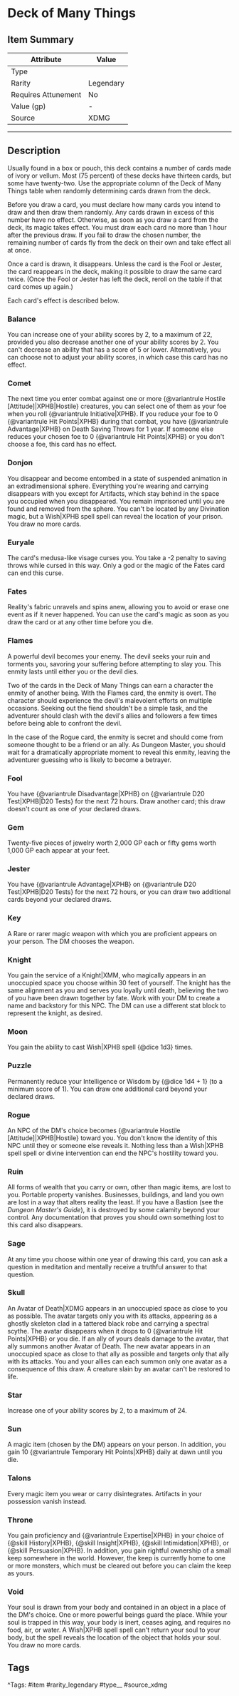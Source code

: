 # Deck of Many Things

## Item Summary

| Attribute            | Value                        |
|----------------------|------------------------------|
| Type                 |   |
| Rarity               | Legendary             |
| Requires Attunement  | No                |
| Value (gp)           | -    |
| Source               | XDMG |

---

## Description

Usually found in a box or pouch, this deck contains a number of cards made of ivory or vellum. Most (75 percent) of these decks have thirteen cards, but some have twenty-two. Use the appropriate column of the Deck of Many Things table when randomly determining cards drawn from the deck.

Before you draw a card, you must declare how many cards you intend to draw and then draw them randomly. Any cards drawn in excess of this number have no effect. Otherwise, as soon as you draw a card from the deck, its magic takes effect. You must draw each card no more than 1 hour after the previous draw. If you fail to draw the chosen number, the remaining number of cards fly from the deck on their own and take effect all at once.

Once a card is drawn, it disappears. Unless the card is the Fool or Jester, the card reappears in the deck, making it possible to draw the same card twice. (Once the Fool or Jester has left the deck, reroll on the table if that card comes up again.)

Each card's effect is described below.

### Balance

You can increase one of your ability scores by 2, to a maximum of 22, provided you also decrease another one of your ability scores by 2. You can't decrease an ability that has a score of 5 or lower. Alternatively, you can choose not to adjust your ability scores, in which case this card has no effect.

### Comet

The next time you enter combat against one or more {@variantrule Hostile [Attitude]|XPHB|Hostile} creatures, you can select one of them as your foe when you roll {@variantrule Initiative|XPHB}. If you reduce your foe to 0 {@variantrule Hit Points|XPHB} during that combat, you have {@variantrule Advantage|XPHB} on Death Saving Throws for 1 year. If someone else reduces your chosen foe to 0 {@variantrule Hit Points|XPHB} or you don't choose a foe, this card has no effect.

### Donjon

You disappear and become entombed in a state of suspended animation in an extradimensional sphere. Everything you're wearing and carrying disappears with you except for Artifacts, which stay behind in the space you occupied when you disappeared. You remain imprisoned until you are found and removed from the sphere. You can't be located by any Divination magic, but a Wish|XPHB spell spell can reveal the location of your prison. You draw no more cards.

### Euryale

The card's medusa-like visage curses you. You take a -2 penalty to saving throws while cursed in this way. Only a god or the magic of the Fates card can end this curse.

### Fates

Reality's fabric unravels and spins anew, allowing you to avoid or erase one event as if it never happened. You can use the card's magic as soon as you draw the card or at any other time before you die.

### Flames

A powerful devil becomes your enemy. The devil seeks your ruin and torments you, savoring your suffering before attempting to slay you. This enmity lasts until either you or the devil dies.

Two of the cards in the Deck of Many Things can earn a character the enmity of another being. With the Flames card, the enmity is overt. The character should experience the devil's malevolent efforts on multiple occasions. Seeking out the fiend shouldn't be a simple task, and the adventurer should clash with the devil's allies and followers a few times before being able to confront the devil.

In the case of the Rogue card, the enmity is secret and should come from someone thought to be a friend or an ally. As Dungeon Master, you should wait for a dramatically appropriate moment to reveal this enmity, leaving the adventurer guessing who is likely to become a betrayer.

### Fool

You have {@variantrule Disadvantage|XPHB} on {@variantrule D20 Test|XPHB|D20 Tests} for the next 72 hours. Draw another card; this draw doesn't count as one of your declared draws.

### Gem

Twenty-five pieces of jewelry worth 2,000 GP each or fifty gems worth 1,000 GP each appear at your feet.

### Jester

You have {@variantrule Advantage|XPHB} on {@variantrule D20 Test|XPHB|D20 Tests} for the next 72 hours, or you can draw two additional cards beyond your declared draws.

### Key

A Rare or rarer magic weapon with which you are proficient appears on your person. The DM chooses the weapon.

### Knight

You gain the service of a Knight|XMM, who magically appears in an unoccupied space you choose within 30 feet of yourself. The knight has the same alignment as you and serves you loyally until death, believing the two of you have been drawn together by fate. Work with your DM to create a name and backstory for this NPC. The DM can use a different stat block to represent the knight, as desired.

### Moon

You gain the ability to cast Wish|XPHB spell {@dice 1d3} times.

### Puzzle

Permanently reduce your Intelligence or Wisdom by {@dice 1d4 + 1} (to a minimum score of 1). You can draw one additional card beyond your declared draws.

### Rogue

An NPC of the DM's choice becomes {@variantrule Hostile [Attitude]|XPHB|Hostile} toward you. You don't know the identity of this NPC until they or someone else reveals it. Nothing less than a Wish|XPHB spell spell or divine intervention can end the NPC's hostility toward you.

### Ruin

All forms of wealth that you carry or own, other than magic items, are lost to you. Portable property vanishes. Businesses, buildings, and land you own are lost in a way that alters reality the least. If you have a Bastion (see the _Dungeon Master's Guide_), it is destroyed by some calamity beyond your control. Any documentation that proves you should own something lost to this card also disappears.

### Sage

At any time you choose within one year of drawing this card, you can ask a question in meditation and mentally receive a truthful answer to that question.

### Skull

An Avatar of Death|XDMG appears in an unoccupied space as close to you as possible. The avatar targets only you with its attacks, appearing as a ghostly skeleton clad in a tattered black robe and carrying a spectral scythe. The avatar disappears when it drops to 0 {@variantrule Hit Points|XPHB} or you die. If an ally of yours deals damage to the avatar, that ally summons another Avatar of Death. The new avatar appears in an unoccupied space as close to that ally as possible and targets only that ally with its attacks. You and your allies can each summon only one avatar as a consequence of this draw. A creature slain by an avatar can't be restored to life.

### Star

Increase one of your ability scores by 2, to a maximum of 24.

### Sun

A magic item (chosen by the DM) appears on your person. In addition, you gain 10 {@variantrule Temporary Hit Points|XPHB} daily at dawn until you die.

### Talons

Every magic item you wear or carry disintegrates. Artifacts in your possession vanish instead.

### Throne

You gain proficiency and {@variantrule Expertise|XPHB} in your choice of {@skill History|XPHB}, {@skill Insight|XPHB}, {@skill Intimidation|XPHB}, or {@skill Persuasion|XPHB}. In addition, you gain rightful ownership of a small keep somewhere in the world. However, the keep is currently home to one or more monsters, which must be cleared out before you can claim the keep as yours.

### Void

Your soul is drawn from your body and contained in an object in a place of the DM's choice. One or more powerful beings guard the place. While your soul is trapped in this way, your body is inert, ceases aging, and requires no food, air, or water. A Wish|XPHB spell spell can't return your soul to your body, but the spell reveals the location of the object that holds your soul. You draw no more cards.

## Tags

^Tags: #item #rarity_legendary #type__ #source_xdmg